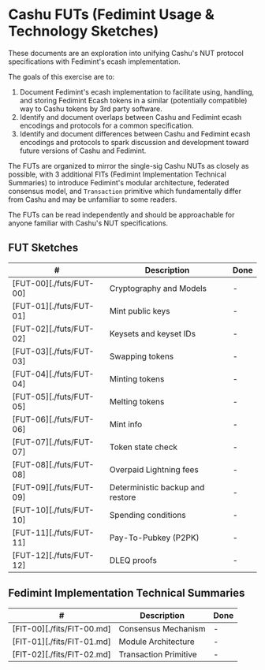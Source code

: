 # Cashu FUTs (Fedimint Usage & Technology Sketches)

These documents are an exploration into unifying Cashu's NUT protocol specifications with Fedimint's ecash implementation. 

The goals of this exercise are to:

1. Document Fedimint's ecash implementation to facilitate using, handling, and storing Fedimint Ecash tokens in a similar (potentially compatible) way to Cashu tokens by 3rd party software.
2. Identify and document overlaps between Cashu and Fedimint ecash encodings and protocols for a common specification.
3. Identify and document differences between Cashu and Fedimint ecash encodings and protocols to spark discussion and development toward future versions of Cashu and Fedimint.

The FUTs are organized to mirror the single-sig Cashu NUTs as closely as possible, with 3 additional FITs (Fedimint Implementation Technical Summaries) to introduce Fedimint's modular architecture, federated consensus model, and `Transaction` primitive which fundamentally differ from Cashu and may be unfamiliar to some readers.

The FUTs can be read independently and should be approachable for anyone familiar with Cashu's NUT specifications.

## FUT Sketches

| # | Description | Done | 
|--- | --- | --- |
| [FUT-00][./futs/FUT-00] | Cryptography and Models          | - |
| [FUT-01][./futs/FUT-01] | Mint public keys                 | - |
| [FUT-02][./futs/FUT-02] | Keysets and keyset IDs           | - |
| [FUT-03][./futs/FUT-03] | Swapping tokens                  | - |
| [FUT-04][./futs/FUT-04] | Minting tokens                   | - |
| [FUT-05][./futs/FUT-05] | Melting tokens                   | - |
| [FUT-06][./futs/FUT-06] | Mint info                        | - |
| [FUT-07][./futs/FUT-07] | Token state check                | - |
| [FUT-08][./futs/FUT-08] | Overpaid Lightning fees          | - |
| [FUT-09][./futs/FUT-09] | Deterministic backup and restore | - |
| [FUT-10][./futs/FUT-10] | Spending conditions              | - |
| [FUT-11][./futs/FUT-11] | Pay-To-Pubkey (P2PK)             | - |
| [FUT-12][./futs/FUT-12] | DLEQ proofs                      | - |

## Fedimint Implementation Technical Summaries

| # | Description | Done |
|--- | --- | --- |
| [FIT-00][./fits/FIT-00.md] | Consensus Mechanism   | - |
| [FIT-01][./fits/FIT-01.md] | Module Architecture   | - |
| [FIT-02][./fits/FIT-02.md] | Transaction Primitive | - |

